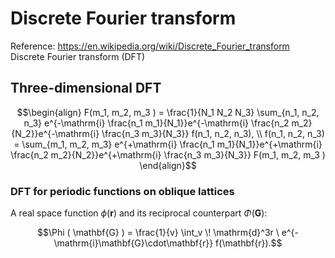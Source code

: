 # Discrete Fourier transform
Reference: https://en.wikipedia.org/wiki/Discrete_Fourier_transform  
Discrete Fourier transform (DFT)

## Three-dimensional DFT

```math
\begin{align}
F(m_1, m_2, m_3 )
=
\frac{1}{N_1 N_2 N_3} \sum_{n_1, n_2, n_3} e^{-\mathrm{i} \frac{n_1 m_1}{N_1}}e^{-\mathrm{i} \frac{n_2 m_2}{N_2}}e^{-\mathrm{i} \frac{n_3 m_3}{N_3}} f(n_1, n_2, n_3), \\  
f(n_1, n_2, n_3)
=
\sum_{m_1, m_2, m_3} e^{+\mathrm{i} \frac{n_1 m_1}{N_1}}e^{+\mathrm{i} \frac{n_2 m_2}{N_2}}e^{+\mathrm{i} \frac{n_3 m_3}{N_3}}  F(m_1, m_2, m_3 )
\end{align}
```

### DFT for periodic functions on oblique lattices

A real space function $\phi (\mathbf{r})$ and its reciprocal counterpart $\Phi (\mathbf{G})$: 
```math
\Phi ( \mathbf{G} )
=
\frac{1}{v} \int_v \! \mathrm{d}^3r \ e^{-\mathrm{i}\mathbf{G}\cdot\mathbf{r}} f(\mathbf{r}).
```

